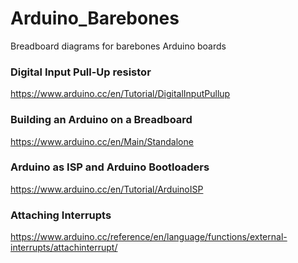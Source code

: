 # Arduino_Barebones
Breadboard diagrams for barebones Arduino boards

### Digital Input Pull-Up resistor
https://www.arduino.cc/en/Tutorial/DigitalInputPullup

### Building an Arduino on a Breadboard
https://www.arduino.cc/en/Main/Standalone

### Arduino as ISP and Arduino Bootloaders
https://www.arduino.cc/en/Tutorial/ArduinoISP

### Attaching Interrupts
https://www.arduino.cc/reference/en/language/functions/external-interrupts/attachinterrupt/
